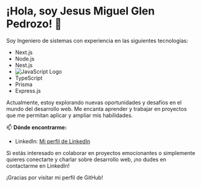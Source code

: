 # ¡Hola, soy Jesus Miguel Glen Pedrozo! 👋

Soy Ingeniero de sistemas con experiencia en las siguientes tecnologías:

- Next.js
- Node.js
- Nest.js
- ![JavaScript Logo](https://cdn2.iconfinder.com/data/icons/designer-skills/128/code-programming-javascript-software-develop-command-language-256.png)
- TypeScript
- Prisma
- Express.js

Actualmente, estoy explorando nuevas oportunidades y desafíos en el mundo del desarrollo web. Me encanta aprender y trabajar en proyectos que me permitan aplicar y ampliar mis habilidades.

📫 **Dónde encontrarme:**

- LinkedIn: [Mi perfil de LinkedIn](https://www.linkedin.com/in/jesus-miguel-glen-pedrozo-75956a1b6/)

Si estás interesado en colaborar en proyectos emocionantes o simplemente quieres conectarte y charlar sobre desarrollo web, ¡no dudes en contactarme en LinkedIn!

¡Gracias por visitar mi perfil de GitHub!
